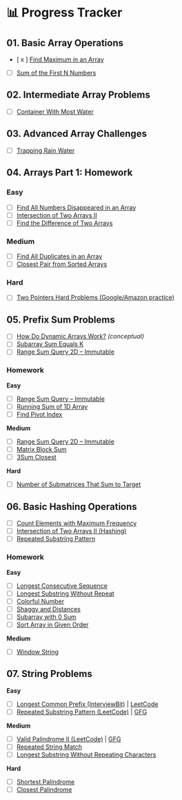 # 📊 Progress Tracker

## 01. Basic Array Operations
- [ x ] [Find Maximum in an Array](https://www.geeksforgeeks.org/problems/largest-element-in-array4009/0)
- [ ] [Sum of the First N Numbers](https://leetcode.com/problems/sum-of-square-numbers/)

## 02. Intermediate Array Problems
- [ ] [Container With Most Water](https://leetcode.com/problems/container-with-most-water/)

## 03. Advanced Array Challenges
- [ ] [Trapping Rain Water](https://leetcode.com/problems/trapping-rain-water/)

## 04. Arrays Part 1: Homework
### Easy
- [ ] [Find All Numbers Disappeared in an Array](https://leetcode.com/problems/find-all-numbers-disappeared-in-an-array/)
- [ ] [Intersection of Two Arrays II](https://leetcode.com/problems/intersection-of-two-arrays-ii/)
- [ ] [Find the Difference of Two Arrays](https://leetcode.com/problems/find-the-difference-of-two-arrays/)

### Medium
- [ ] [Find All Duplicates in an Array](https://leetcode.com/problems/find-all-duplicates-in-an-array/)
- [ ] [Closest Pair from Sorted Arrays](https://www.interviewbit.com/problems/closest-pair-from-sorted-arrays/)

### Hard
- [ ] [Two Pointers Hard Problems (Google/Amazon practice)](https://www.interviewbit.com/courses/programming/two-pointers/)

## 05. Prefix Sum Problems
- [ ] [How Do Dynamic Arrays Work?](https://www.geeksforgeeks.org/how-do-dynamic-arrays-work/) *(conceptual)*
- [ ] [Subarray Sum Equals K](https://leetcode.com/problems/subarray-sum-equals-k/)
- [ ] [Range Sum Query 2D – Immutable](https://leetcode.com/problems/range-sum-query-2d-immutable/)

### Homework
**Easy**
- [ ] [Range Sum Query – Immutable](https://leetcode.com/problems/range-sum-query-immutable/)
- [ ] [Running Sum of 1D Array](https://leetcode.com/problems/running-sum-of-1d-array/)
- [ ] [Find Pivot Index](https://leetcode.com/problems/find-pivot-index/)

**Medium**
- [ ] [Range Sum Query 2D – Immutable](https://leetcode.com/problems/range-sum-query-2d-immutable/)
- [ ] [Matrix Block Sum](https://leetcode.com/problems/matrix-block-sum/)
- [ ] [3Sum Closest](https://leetcode.com/problems/3sum-closest/)

**Hard**
- [ ] [Number of Submatrices That Sum to Target](https://leetcode.com/problems/number-of-submatrices-that-sum-to-target/)

## 06. Basic Hashing Operations
- [ ] [Count Elements with Maximum Frequency](https://leetcode.com/problems/count-elements-with-maximum-frequency/)
- [ ] [Intersection of Two Arrays II (Hashing)](https://leetcode.com/problems/intersection-of-two-arrays-ii/)
- [ ] [Repeated Substring Pattern](https://leetcode.com/problems/repeated-substring-pattern/)

### Homework
**Easy**
- [ ] [Longest Consecutive Sequence](https://www.interviewbit.com/problems/longest-consecutive-sequence/)
- [ ] [Longest Substring Without Repeat](https://www.interviewbit.com/problems/longest-substring-without-repeat/)
- [ ] [Colorful Number](https://www.interviewbit.com/problems/colorful-number/)
- [ ] [Shaggy and Distances](https://www.interviewbit.com/problems/shaggy-and-distances/)
- [ ] [Subarray with 0 Sum](https://www.interviewbit.com/problems/sub-array-with-0-sum/)
- [ ] [Sort Array in Given Order](https://www.interviewbit.com/problems/sort-array-in-given-order/)

**Medium**
- [ ] [Window String](https://www.interviewbit.com/problems/window-string/)

## 07. String Problems
**Easy**
- [ ] [Longest Common Prefix (InterviewBit)](https://www.interviewbit.com/problems/longest-common-prefix/) | [LeetCode](https://leetcode.com/problems/longest-common-prefix/)
- [ ] [Repeated Substring Pattern (LeetCode)](https://leetcode.com/problems/repeated-substring-pattern/) | [GFG](https://www.geeksforgeeks.org/period-of-a-string/)

**Medium**
- [ ] [Valid Palindrome II (LeetCode)](https://leetcode.com/problems/valid-palindrome-ii/) | [GFG](https://www.geeksforgeeks.org/minimum-insertions-to-form-a-palindrome-dp-28/)
- [ ] [Repeated String Match](https://leetcode.com/problems/repeated-string-match/)
- [ ] [Longest Substring Without Repeating Characters](https://leetcode.com/problems/longest-substring-without-repeating-characters/)

**Hard**
- [ ] [Shortest Palindrome](https://leetcode.com/problems/shortest-palindrome/)
- [ ] [Closest Palindrome](https://leetcode.com/problems/find-the-closest-palindrome/)
